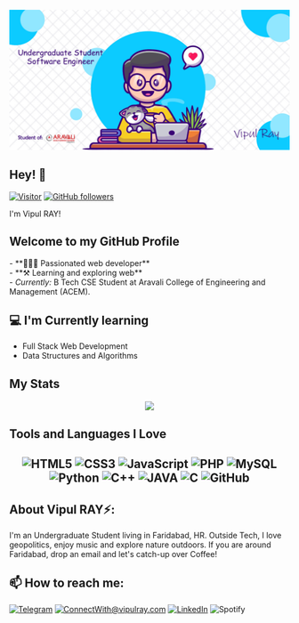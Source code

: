 ![Vipul Ray Banner Image](./banner.jpg)
<!-- <h2 align='center'>Vipul Ray @ finger-wizard</h2>
<p align='center'><b>Undergraduate Student at Aravali College of Engineering and Management (ACEM)</b></p> -->


<h2>Hey! 👋</h2>

[![Visitor](https://visitor-badge.laobi.icu/badge?page_id=finger-wizard.finger-wizard)](https://github.com/finger-wizard) [![GitHub followers](https://img.shields.io/github/followers/finger-wizard.svg?style=social&label=Follow)](https://github.com/finger-wizard?tab=followers)


I'm Vipul RAY! 
<h2>Welcome to my GitHub Profile</h2>
- **🧑🏻‍💻 Passionated web developer**<br>
- **⚒️ Learning and exploring web**<br>
- <i>Currently:</i> B Tech CSE Student at Aravali College of Engineering and Management (ACEM).


<h2>💻 I'm Currently learning</h2>

- Full Stack Web Development
- Data Structures and Algorithms


<h2>My Stats</h2>
<p align="center">
<img src="https://github-readme-stats.vercel.app/api?username=finger-wizard&theme=highcontrast" align="center">
</p>


<h2>Tools and Languages I Love<h2>
<p align="center">
<img alt="HTML5" src="https://img.shields.io/badge/html5-%23E34F26.svg?&style=for-the-badge&logo=html5&logoColor=white"/>
<img alt="CSS3" src="https://img.shields.io/badge/css3-%231572B6.svg?&style=for-the-badge&logo=css3&logoColor=white"/>
<img alt="JavaScript" src ="https://img.shields.io/badge/JavaScript-F7DF1E?style=for-the-badge&logo=javascript&logoColor=black"/>
<img alt="PHP" src ="https://img.shields.io/badge/PHP-777BB4?style=for-the-badge&logo=php&logoColor=white"/>
<img alt="MySQL" src="https://img.shields.io/badge/mysql-%2300f.svg?&style=for-the-badge&logo=mysql&logoColor=white"/>
<img alt="Python" src="https://img.shields.io/badge/python-%2314354C.svg?&style=for-the-badge&logo=python&logoColor=white"/>
<img alt="C++" src="https://img.shields.io/badge/c++-%2300599C.svg?&style=for-the-badge&logo=c%2B%2B&ogoColor=white"/>
<img alt="JAVA" src="https://img.shields.io/badge/Java-ED8B00?style=for-the-badge&logo=java&logoColor=white"/>
<img alt="C" src="https://img.shields.io/badge/C-00599C?style=for-the-badge&logo=c&logoColor=white"/>
<img alt="GitHub" src="https://img.shields.io/badge/github-%23121011.svg?&style=for-the-badge&logo=github&logoColor=white"/>
</p>



<h2> About Vipul RAY⚡:</h2>

I'm an Undergraduate Student living in Faridabad, HR. Outside Tech, I love geopolitics, enjoy music and explore nature outdoors. If you are around Faridabad, drop an email and let's catch-up over Coffee!



<h2>📫 How to reach me:</h2>

<a href="https://t.me/ray_theransomware" target="_blank"><img alt="Telegram" src="https://img.shields.io/badge/telegram-2CA5E0?style=for-the-badge&logo=telegram&logoColor=white"/></a>
<a href="amiroy707@gmail.com">![ConnectWith@vipulray.com](https://img.shields.io/badge/Gmail-D14836?style=for-the-badge&logo=gmail&logoColor=white)</a> <a href="https://www.linkedin.com/in/vipul-ray-12113a258/">![LinkedIn](https://img.shields.io/badge/LinkedIn-0077B5?style=for-the-badge&logo=linkedin&logoColor=white)</a>
<a></a>![Spotify](https://img.shields.io/badge/Spotify-1ED760?style=for-the-badge&logo=spotify&logoColor=white)
